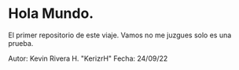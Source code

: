 # Hola Mundo.
El primer repositorio de este viaje.
Vamos no me juzgues solo es una prueba.

Autor: Kevin Rivera H. "KerizrH"
Fecha: 24/09/22

